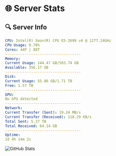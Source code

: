 # 🌐 Server Stats
## 🔍 Server Info
```yaml
CPU: Intel(R) Xeon(R) CPU E5-2699 v4 @ 1277.24GHz
CPU Usage: 0.70%
Cores: 44P | 88T
-----------------------------------
Memory:
Current Usage: 144.47 GB/503.74 GB
Available: 356.17 GB
-----------------------------------
Disk:
Current Usage: 55.86 GB/1.71 TB
Free: 1.57 TB
-----------------------------------
GPU:
No GPU detected
-----------------------------------
Network:
Current Transfer (Sent): 19.24 MB/s
Current Transfer (Received): 118.29 KB/s
Total Sent: 5.37 TB
Total Received: 64.14 GB
-----------------------------------
Uptime:
2d 4h 14m 2s
```
![GitHub Stats](https://img.shields.io/badge/Updated-2025-03-10_01:36:51-blue)